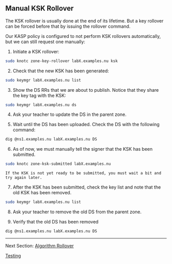 ## Manual KSK Rollover

The KSK rollover is usually done at the end of its lifetime. But a key rollover can be forced before that by issuing the rollover command.

Our KASP policy is configured to not perform KSK rollovers automatically, but we can still request one manually:

1. Initiate a KSK rollover:
```bash
sudo knotc zone-key-rollover labX.examples.nu ksk
```
2. Check that the new KSK has been generated:
```bash
sudo keymgr labX.examples.nu list
```

3. Show the DS RRs that we are about to publish. Notice that they share the key tag with the KSK:
```bash
sudo keymgr labX.examples.nu ds
```
4. Ask your teacher to update the DS in the parent zone.

5. Wait until the DS has been uploaded. Check the DS with the following command:
```bash
dig @ns1.examples.nu labX.examples.nu DS
```
6. As of now, we must manually tell the signer that the KSK has been submitted. 

```bash
sudo knotc zone-ksk-submitted labX.examples.nu
```
    If the KSK is not yet ready to be submitted, you must wait a bit and try again later.
    
7. After the KSK has been submitted, check the key list and note that the old KSK has been removed.
```bash
sudo keymgr labX.examples.nu list
```

8. Ask your teacher to remove the old DS from the parent zone.

9. Verify that the old DS has been removed
```bash
dig @ns1.examples.nu labX.examples.nu DS
```

---
Next Section: [Algorithm Rollover](KNOT-Algorithm-Rollover.md)

[Testing](testing.md)